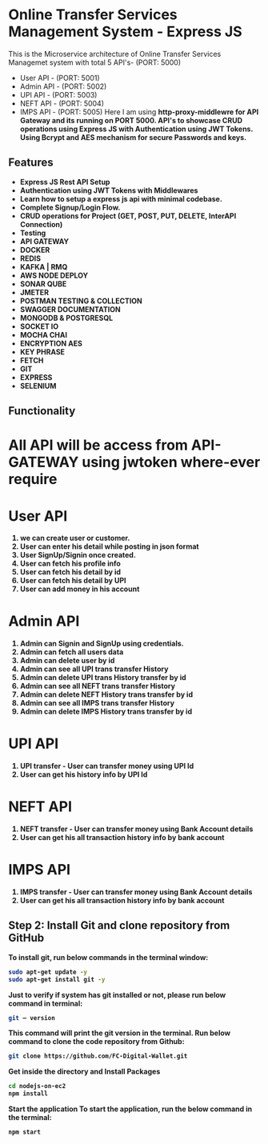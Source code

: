 # Online Transfer Services Management System - Express JS 
This is the Microservice architecture of Online Transfer Services Managemet system with total 5 API's- (PORT: 5000)
- User API - (PORT: 5001)
- Admin API - (PORT: 5002)
- UPI API - (PORT: 5003)
- NEFT API - (PORT: 5004)
- IMPS API - (PORT: 5005)
Here I am using <b>http-proxy-middlewre<b> for API Gateway and its running on PORT 5000.
API's to showcase CRUD operations using Express JS with Authentication using JWT Tokens. Using Bcrypt and AES mechanism for secure Passwords and keys.
## Features
- Express JS Rest API Setup
- Authentication using JWT Tokens with Middlewares
- Learn how to setup a express js api with minimal codebase.
- Complete Signup/Login Flow.
- CRUD operations for Project (GET, POST, PUT, DELETE, InterAPI Connection)
- Testing
- API GATEWAY
- DOCKER
- REDIS
- KAFKA | RMQ
- AWS NODE DEPLOY
- SONAR QUBE
- JMETER
- POSTMAN TESTING & COLLECTION
- SWAGGER DOCUMENTATION
- MONGODB & POSTGRESQL
- SOCKET IO
- MOCHA CHAI
- ENCRYPTION AES 
- KEY PHRASE
- FETCH 
- GIT
- EXPRESS
- SELENIUM
## Functionality

# All API will be access from API-GATEWAY using jwtoken where-ever require

# User API
1) we can create user or customer.
2) User can enter his detail while posting in json format
3) User SignUp/Signin once created.
4) User can fetch his profile info
5) User can fetch his detail by id
6) User can fetch his detail by UPI
7) User can add money in his account

# Admin API
1) Admin can Signin and SignUp using credentials.
2) Admin can fetch all users data 
3) Admin can delete user by id
4) Admin can see all UPI trans transfer History
5) Admin can delete UPI trans History transfer by id 
6) Admin can see all NEFT trans transfer History
7) Admin can delete NEFT History trans transfer by id 
8) Admin can see all IMPS trans transfer History
9) Admin can delete IMPS History trans transfer by id 

# UPI API
1) UPI transfer - User can transfer money using UPI Id
2) User can get his history info by UPI Id

# NEFT API
1) NEFT transfer - User can transfer money using Bank Account details
2) User can get his all transaction history info by bank account 

# IMPS API
1) IMPS transfer - User can transfer money using Bank Account details
2) User can get his all transaction history info by bank account 

## Step 2: Install Git and clone repository from GitHub
To install git, run below commands in the terminal window:
```bash
sudo apt-get update -y
sudo apt-get install git -y
```
Just to verify if system has git installed or not, please run below command in terminal:
```bash
git — version
```
This command will print the git version in the terminal.
Run below command to clone the code repository from Github:
```bash
git clone https://github.com/FC-Digital-Wallet.git
```
Get inside the directory and Install Packages
```bash
cd nodejs-on-ec2
npm install
```
Start the application
To start the application, run the below command in the terminal:
```bash
npm start
